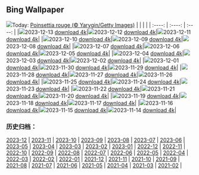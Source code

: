 ## Bing Wallpaper
![](https://global.bing.com/th?id=OHR.Poinsettia_FR-CA2984133627_UHD.jpg&w=1000)Today: [Poinsettia rouge (© Yarygin/Getty Images)](https://global.bing.com/th?id=OHR.Poinsettia_FR-CA2984133627_UHD.jpg)
|      |      |      |
| :----: | :----: | :----: |
|![](https://global.bing.com/th?id=OHR.Poinsettia_FR-CA2984133627_UHD.jpg&pid=hp&w=384&h=216&rs=1&c=4)2023-12-13 [download 4k](https://global.bing.com/th?id=OHR.Poinsettia_FR-CA2984133627_UHD.jpg)|![](https://global.bing.com/th?id=OHR.MountainDayChina_FR-CA1944573919_UHD.jpg&pid=hp&w=384&h=216&rs=1&c=4)2023-12-12 [download 4k](https://global.bing.com/th?id=OHR.MountainDayChina_FR-CA1944573919_UHD.jpg)|![](https://global.bing.com/th?id=OHR.SaharaDunes_FR-CA1394245405_UHD.jpg&pid=hp&w=384&h=216&rs=1&c=4)2023-12-11 [download 4k](https://global.bing.com/th?id=OHR.SaharaDunes_FR-CA1394245405_UHD.jpg)|
|![](https://global.bing.com/th?id=OHR.MinnewankaLake_FR-CA8688185798_UHD.jpg&pid=hp&w=384&h=216&rs=1&c=4)2023-12-10 [download 4k](https://global.bing.com/th?id=OHR.MinnewankaLake_FR-CA8688185798_UHD.jpg)|![](https://global.bing.com/th?id=OHR.PatagoniaGuanaco_FR-CA8970277607_UHD.jpg&pid=hp&w=384&h=216&rs=1&c=4)2023-12-09 [download 4k](https://global.bing.com/th?id=OHR.PatagoniaGuanaco_FR-CA8970277607_UHD.jpg)|![](https://global.bing.com/th?id=OHR.GrandCanyonVerdon_FR-CA0950574695_UHD.jpg&pid=hp&w=384&h=216&rs=1&c=4)2023-12-08 [download 4k](https://global.bing.com/th?id=OHR.GrandCanyonVerdon_FR-CA0950574695_UHD.jpg)|
|![](https://global.bing.com/th?id=OHR.CERNCenter_FR-CA0298339531_UHD.jpg&pid=hp&w=384&h=216&rs=1&c=4)2023-12-07 [download 4k](https://global.bing.com/th?id=OHR.CERNCenter_FR-CA0298339531_UHD.jpg)|![](https://global.bing.com/th?id=OHR.AlpsCastles_FR-CA9479125560_UHD.jpg&pid=hp&w=384&h=216&rs=1&c=4)2023-12-06 [download 4k](https://global.bing.com/th?id=OHR.AlpsCastles_FR-CA9479125560_UHD.jpg)|![](https://global.bing.com/th?id=OHR.CheetahDay_FR-CA9849641845_UHD.jpg&pid=hp&w=384&h=216&rs=1&c=4)2023-12-05 [download 4k](https://global.bing.com/th?id=OHR.CheetahDay_FR-CA9849641845_UHD.jpg)|
|![](https://global.bing.com/th?id=OHR.VermilionCliffs_FR-CA8019740887_UHD.jpg&pid=hp&w=384&h=216&rs=1&c=4)2023-12-04 [download 4k](https://global.bing.com/th?id=OHR.VermilionCliffs_FR-CA8019740887_UHD.jpg)|![](https://global.bing.com/th?id=OHR.AngkorPark_FR-CA7109393785_UHD.jpg&pid=hp&w=384&h=216&rs=1&c=4)2023-12-03 [download 4k](https://global.bing.com/th?id=OHR.AngkorPark_FR-CA7109393785_UHD.jpg)|![](https://global.bing.com/th?id=OHR.IcebergAntarctica_FR-CA0856401504_UHD.jpg&pid=hp&w=384&h=216&rs=1&c=4)2023-12-02 [download 4k](https://global.bing.com/th?id=OHR.IcebergAntarctica_FR-CA0856401504_UHD.jpg)|
|![](https://global.bing.com/th?id=OHR.TrotternishStorr_FR-CA4296980433_UHD.jpg&pid=hp&w=384&h=216&rs=1&c=4)2023-12-01 [download 4k](https://global.bing.com/th?id=OHR.TrotternishStorr_FR-CA4296980433_UHD.jpg)|![](https://global.bing.com/th?id=OHR.TreeLighting_FR-CA4045030545_UHD.jpg&pid=hp&w=384&h=216&rs=1&c=4)2023-11-30 [download 4k](https://global.bing.com/th?id=OHR.TreeLighting_FR-CA4045030545_UHD.jpg)|![](https://global.bing.com/th?id=OHR.HumanKindness_FR-CA3736634672_UHD.jpg&pid=hp&w=384&h=216&rs=1&c=4)2023-11-29 [download 4k](https://global.bing.com/th?id=OHR.HumanKindness_FR-CA3736634672_UHD.jpg)|
|![](https://global.bing.com/th?id=OHR.RioNegro_FR-CA3404071331_UHD.jpg&pid=hp&w=384&h=216&rs=1&c=4)2023-11-28 [download 4k](https://global.bing.com/th?id=OHR.RioNegro_FR-CA3404071331_UHD.jpg)|![](https://global.bing.com/th?id=OHR.BradgateFallow_FR-CA3032300696_UHD.jpg&pid=hp&w=384&h=216&rs=1&c=4)2023-11-27 [download 4k](https://global.bing.com/th?id=OHR.BradgateFallow_FR-CA3032300696_UHD.jpg)|![](https://global.bing.com/th?id=OHR.KluaneNationalPark_FR-CA7210033313_UHD.jpg&pid=hp&w=384&h=216&rs=1&c=4)2023-11-26 [download 4k](https://global.bing.com/th?id=OHR.KluaneNationalPark_FR-CA7210033313_UHD.jpg)|
|![](https://global.bing.com/th?id=OHR.HallofMosses_FR-CA2672787492_UHD.jpg&pid=hp&w=384&h=216&rs=1&c=4)2023-11-25 [download 4k](https://global.bing.com/th?id=OHR.HallofMosses_FR-CA2672787492_UHD.jpg)|![](https://global.bing.com/th?id=OHR.TeideNational_FR-CA6835615260_UHD.jpg&pid=hp&w=384&h=216&rs=1&c=4)2023-11-24 [download 4k](https://global.bing.com/th?id=OHR.TeideNational_FR-CA6835615260_UHD.jpg)|![](https://global.bing.com/th?id=OHR.SnakeRiverTeton_FR-CA2257079713_UHD.jpg&pid=hp&w=384&h=216&rs=1&c=4)2023-11-23 [download 4k](https://global.bing.com/th?id=OHR.SnakeRiverTeton_FR-CA2257079713_UHD.jpg)|
|![](https://global.bing.com/th?id=OHR.HelloSeal_FR-CA6312414583_UHD.jpg&pid=hp&w=384&h=216&rs=1&c=4)2023-11-22 [download 4k](https://global.bing.com/th?id=OHR.HelloSeal_FR-CA6312414583_UHD.jpg)|![](https://global.bing.com/th?id=OHR.ChapmanAdventure_FR-CA6044554100_UHD.jpg&pid=hp&w=384&h=216&rs=1&c=4)2023-11-21 [download 4k](https://global.bing.com/th?id=OHR.ChapmanAdventure_FR-CA6044554100_UHD.jpg)|![](https://global.bing.com/th?id=OHR.FrozenBog_FR-CA5736508238_UHD.jpg&pid=hp&w=384&h=216&rs=1&c=4)2023-11-20 [download 4k](https://global.bing.com/th?id=OHR.FrozenBog_FR-CA5736508238_UHD.jpg)|
|![](https://global.bing.com/th?id=OHR.MilsePolarBear_FR-CA5253564475_UHD.jpg&pid=hp&w=384&h=216&rs=1&c=4)2023-11-19 [download 4k](https://global.bing.com/th?id=OHR.MilsePolarBear_FR-CA5253564475_UHD.jpg)|![](https://global.bing.com/th?id=OHR.BadRiver_FR-CA4132267343_UHD.jpg&pid=hp&w=384&h=216&rs=1&c=4)2023-11-18 [download 4k](https://global.bing.com/th?id=OHR.BadRiver_FR-CA4132267343_UHD.jpg)|![](https://global.bing.com/th?id=OHR.VanDusenGarden_FR-CA0424585242_UHD.jpg&pid=hp&w=384&h=216&rs=1&c=4)2023-11-17 [download 4k](https://global.bing.com/th?id=OHR.VanDusenGarden_FR-CA0424585242_UHD.jpg)|
|![](https://global.bing.com/th?id=OHR.SarekSweden_FR-CA9782017040_UHD.jpg&pid=hp&w=384&h=216&rs=1&c=4)2023-11-16 [download 4k](https://global.bing.com/th?id=OHR.SarekSweden_FR-CA9782017040_UHD.jpg)|![](https://global.bing.com/th?id=OHR.RussellLupines_FR-CA9551548817_UHD.jpg&pid=hp&w=384&h=216&rs=1&c=4)2023-11-15 [download 4k](https://global.bing.com/th?id=OHR.RussellLupines_FR-CA9551548817_UHD.jpg)|![](https://global.bing.com/th?id=OHR.OliveOrchard_FR-CA9360423614_UHD.jpg&pid=hp&w=384&h=216&rs=1&c=4)2023-11-14 [download 4k](https://global.bing.com/th?id=OHR.OliveOrchard_FR-CA9360423614_UHD.jpg)|

### 历史归档：
[2023-12](https://github.com/niumoo/bing-wallpaper/tree/main/picture/2023-12/) | [2023-11](https://github.com/niumoo/bing-wallpaper/tree/main/picture/2023-11/) | [2023-10](https://github.com/niumoo/bing-wallpaper/tree/main/picture/2023-10/) | [2023-09](https://github.com/niumoo/bing-wallpaper/tree/main/picture/2023-09/) | [2023-08](https://github.com/niumoo/bing-wallpaper/tree/main/picture/2023-08/) | [2023-07](https://github.com/niumoo/bing-wallpaper/tree/main/picture/2023-07/) | [2023-06](https://github.com/niumoo/bing-wallpaper/tree/main/picture/2023-06/) | [2023-05](https://github.com/niumoo/bing-wallpaper/tree/main/picture/2023-05/) | 
[2023-04](https://github.com/niumoo/bing-wallpaper/tree/main/picture/2023-04/) | [2023-03](https://github.com/niumoo/bing-wallpaper/tree/main/picture/2023-03/) | [2023-02](https://github.com/niumoo/bing-wallpaper/tree/main/picture/2023-02/) | [2023-01](https://github.com/niumoo/bing-wallpaper/tree/main/picture/2023-01/) | [2022-12](https://github.com/niumoo/bing-wallpaper/tree/main/picture/2022-12/) | [2022-11](https://github.com/niumoo/bing-wallpaper/tree/main/picture/2022-11/) | [2022-10](https://github.com/niumoo/bing-wallpaper/tree/main/picture/2022-10/) | [2022-09](https://github.com/niumoo/bing-wallpaper/tree/main/picture/2022-09/) | 
[2022-08](https://github.com/niumoo/bing-wallpaper/tree/main/picture/2022-08/) | [2022-07](https://github.com/niumoo/bing-wallpaper/tree/main/picture/2022-07/) | [2022-06](https://github.com/niumoo/bing-wallpaper/tree/main/picture/2022-06/) | [2022-05](https://github.com/niumoo/bing-wallpaper/tree/main/picture/2022-05/) | [2022-04](https://github.com/niumoo/bing-wallpaper/tree/main/picture/2022-04/) | [2022-03](https://github.com/niumoo/bing-wallpaper/tree/main/picture/2022-03/) | [2022-02](https://github.com/niumoo/bing-wallpaper/tree/main/picture/2022-02/) | [2022-01](https://github.com/niumoo/bing-wallpaper/tree/main/picture/2022-01/) | 
[2021-12](https://github.com/niumoo/bing-wallpaper/tree/main/picture/2021-12/) | [2021-11](https://github.com/niumoo/bing-wallpaper/tree/main/picture/2021-11/) | [2021-10](https://github.com/niumoo/bing-wallpaper/tree/main/picture/2021-10/) | [2021-09](https://github.com/niumoo/bing-wallpaper/tree/main/picture/2021-09/) | [2021-08](https://github.com/niumoo/bing-wallpaper/tree/main/picture/2021-08/) | [2021-07](https://github.com/niumoo/bing-wallpaper/tree/main/picture/2021-07/) | [2021-06](https://github.com/niumoo/bing-wallpaper/tree/main/picture/2021-06/) | [2021-05](https://github.com/niumoo/bing-wallpaper/tree/main/picture/2021-05/) | 
[2021-04](https://github.com/niumoo/bing-wallpaper/tree/main/picture/2021-04/) | [2021-03](https://github.com/niumoo/bing-wallpaper/tree/main/picture/2021-03/) | [2021-02](https://github.com/niumoo/bing-wallpaper/tree/main/picture/2021-02/) | 